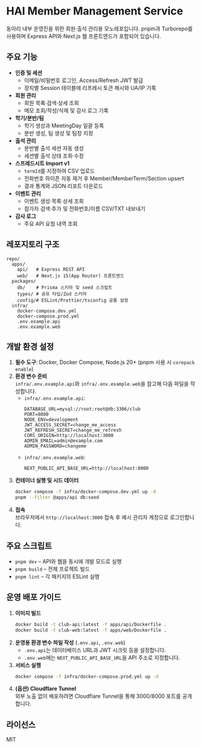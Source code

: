 # HAI Member Management Service

동아리 내부 운영진을 위한 회원·출석 관리용 모노레포입니다. pnpm과 Turborepo를 사용하며 Express API와 Next.js 웹 프론트엔드가 포함되어 있습니다.

## 주요 기능

- **인증 및 세션**
  - 이메일/비밀번호 로그인, Access/Refresh JWT 발급
  - 장치별 Session 테이블에 리프레시 토큰 해시와 UA/IP 기록
- **회원 관리**
  - 회원 목록·검색·상세 조회
  - 메모 조회/작성/삭제 및 감사 로그 기록
- **학기/분반/팀**
  - 학기 생성과 MeetingDay 일괄 등록
  - 분반 생성, 팀 생성 및 팀장 지정
- **출석 관리**
  - 분반별 출석 세션 자동 생성
  - 세션별 출석 상태 조회·수정
- **스프레드시트 Import v1**
  - `termId`를 지정하여 CSV 업로드
  - 전화번호 하이픈 자동 제거 후 Member/MemberTerm/Section upsert
  - 결과 통계와 JSON 리포트 다운로드
- **이벤트 관리**
  - 이벤트 생성·목록·상세 조회
  - 참가자 검색·추가 및 전화번호/이름 CSV/TXT 내보내기
- **감사 로그**
  - 주요 API 요청 내역 조회

## 레포지토리 구조

```
repo/
  apps/
    api/   # Express REST API
    web/   # Next.js 15(App Router) 프론트엔드
  packages/
    db/    # Prisma 스키마 및 seed 스크립트
    types/ # 공유 타입/Zod 스키마
    config/# ESLint/Prettier/tsconfig 공통 설정
  infra/
    docker-compose.dev.yml
    docker-compose.prod.yml
    .env.example.api
    .env.example.web
```

## 개발 환경 설정

1. **필수 도구**: Docker, Docker Compose, Node.js 20+ (pnpm 사용 시 `corepack enable`)
2. **환경 변수 준비**  
   `infra/.env.example.api`와 `infra/.env.example.web`을 참고해 다음 파일을 작성합니다.
   - `infra/.env.example.api`:
     ```env
     DATABASE_URL=mysql://root:root@db:3306/club
     PORT=8000
     NODE_ENV=development
     JWT_ACCESS_SECRET=change_me_access
     JWT_REFRESH_SECRET=change_me_refresh
     CORS_ORIGIN=http://localhost:3000
     ADMIN_EMAIL=admin@example.com
     ADMIN_PASSWORD=changeme
     ```
   - `infra/.env.example.web`:
     ```env
     NEXT_PUBLIC_API_BASE_URL=http://localhost:8000
     ```
3. **컨테이너 실행 및 시드 데이터**
   ```bash
   docker compose -f infra/docker-compose.dev.yml up -d
   pnpm --filter @apps/api db:seed
   ```
4. **접속**  
   브라우저에서 `http://localhost:3000` 접속 후 예시 관리자 계정으로 로그인합니다.

## 주요 스크립트

- `pnpm dev` – API와 웹을 동시에 개발 모드로 실행
- `pnpm build` – 전체 프로젝트 빌드
- `pnpm lint` – 각 패키지의 ESLint 실행

## 운영 배포 가이드

1. **이미지 빌드**
   ```bash
   docker build -t club-api:latest -f apps/api/Dockerfile .
   docker build -t club-web:latest -f apps/web/Dockerfile .
   ```
2. **운영용 환경 변수 파일 작성** (`.env.api`, `.env.web`)
   - `.env.api`는 데이터베이스 URL과 JWT 시크릿 등을 설정합니다.
   - `.env.web`에는 `NEXT_PUBLIC_API_BASE_URL`을 API 주소로 지정합니다.
3. **서비스 실행**
   ```bash
   docker compose -f infra/docker-compose.prod.yml up -d
   ```
4. **(옵션) Cloudflare Tunnel**  
   외부 노출 없이 배포하려면 Cloudflare Tunnel을 통해 3000/8000 포트를 공개합니다.

## 라이선스

MIT

